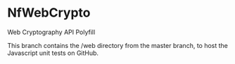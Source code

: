 NfWebCrypto
===========

Web Cryptography API Polyfill

This branch contains the /web directory from the master branch, to host the Javascript unit tests on GitHub.

